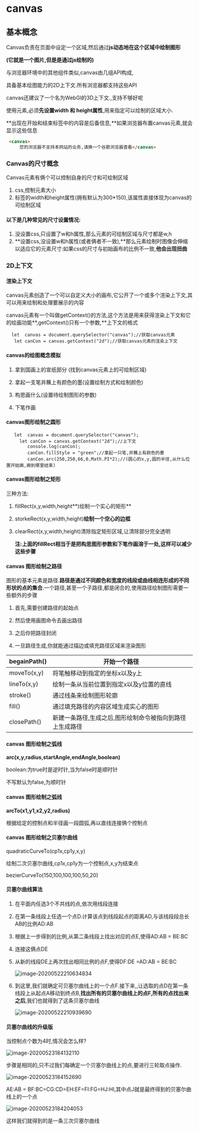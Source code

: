 # canvas

## 基本概念

Canvas负责在页面中设定一个区域,然后通过**js动态地在这个区域中绘制图形**

**(它就是一个图片,但是是通过js绘制的)**

与浏览器环境中的其他组件类似,canvas由几组API构成,

具备基本绘图能力的2D上下文.所有浏览器都支持这些API

canvas还建议了一个名为WebGl的3D上下文.,支持不够好呢

使用<canvas>元素,必须**先设置width 和 height属性**,用来指定可以绘制的区域大小.

**出现在开始和结束标签中的内容是后备信息,**如果浏览器布置canvas元素,就会显示这些信息

~~~html
 <canvas>
     您的浏览器不支持本网站的业务,请换一个谷歌浏览器查看</canvas>
~~~

### Canvas的尺寸概念

Canvas元素有俩个可以控制自身的尺寸和可绘制区域

1. css,控制元素大小
2. 标签的width和height属性(拥有默认为300*150),该属性直接体现为canvas的可绘制区域

#### 以下是几种常见的尺寸设置情况:

1. 没设置css,只设置了w和h属性,那么元素的可绘制区域与尺寸都是w,h
2. **设置css,没设置w和h属性(或者俩者不一致),**那么元素绘制时图像会伸缩以适应它的元素尺寸:如果css的尺寸与初始画布的比例不一致,**他会出现扭曲**

### 2D上下文

#### 渲染上下文

canvas元素创造了一个可以自定义大小的画布,它公开了一个或多个渲染上下文,其可以用来绘制和处理要展示的内容

canvas元素有一个叫做getContext()的方法,这个方法是用来获得渲染上下文和它的绘画功能**,getContext()只有一个参数,**上下文的格式

~~~
  let  canvas = document.querySelector("canvas");//获取canvas元素
   let canCon = canvas.getContext("2d");//获取canvas元素的渲染上下文
~~~

#### canvas的绘图概念模拟

1. 拿到国画上的宣纸部分 (找到canvas元素上的可绘制区域)

2. 拿起一支笔并蘸上有颜色的墨(设置绘制方式和绘制颜色)

3. 构思画什么(设置待绘制图形的参数)

4. 下笔作画   

#### canvas图形绘制之圆形

~~~
   let  canvas = document.querySelector("canvas");
     let canCon = canvas.getContext("2d");//上下文
        console.log(canCon);
        canCon.fillStyle = "green";//拿起一只笔,并蘸上有颜色的墨
        canCon.arc(250,250,66,0,Math.PI*2);//(圆心的x,y,圆的半径,从什么位置开始画,画到哪里结束)
~~~

   #### canvas图形绘制之矩形

   三种方法:

   1. fillRect(x,y,width,height**)绘制一个实心的矩形**
   
   2. storkeRect(x,y,width,height)**绘制一个空心的边框**
   
   3. clearRect(x,y,width,height)清除指定矩形区域,让清除部分完全透明
   
      **注:上面的fillRect相当于是把构思图形参数和下笔作画溶于一处,这样可以减少这些步骤**

   #### canvas 图形绘制之路径

   图形的基本元素是路径.**路径是通过不同颜色和宽度的线段或曲线相连形成的不同形状的点的集合**.一个路径,甚至一个子路径,都是闭合的,使用路径绘制图形需要一些额外的步骤

   1. 首先,需要创建路径的起始点
   
   2. 然后使用画图命令去画出路径
   
   3. 之后你把路径封闭
   
   4. 一旦路径生成,你就能通过描边或填充路径区域来渲染图形
   
      

| begainPath() | 开始一个路径                                             |
| ------------ | -------------------------------------------------------- |
| moveTo(x,y)  | 将笔触移动到指定的坐标x以及y上                           |
| lineTo(x,y)  | 绘制一条从当前位置到指定x以及y位置的直线                 |
| stroke()     | 通过线条来绘制图形轮廓                                   |
| fill()       | 通过填充路径的内容区域生成实心的图形                     |
| closePath()  | 新建一条路径,生成之后,图形绘制命令被指向到路径上生成路径 |

   #### canvas 图形绘制之弧线

   **arc(x,y,radius,startAngle,endAngle,boolean)**

   boolean:为true时是逆时针,当为false时是顺时针

   不写默认为false,为顺时针

   #### canvas 图形绘制之弧线

   **arcTo(x1,y1,x2,y2,radius)**

   根据给定的控制点和半径画一段圆弧,再以直线连接俩个控制点

   #### canvas 图形绘制之贝塞尔曲线

   quadraticCurveTo(cp1x,cp1y,x,y)

   绘制二次贝塞尔曲线,cp1x,cp1y为一个控制点,x,y为结束点

   bezierCurveTo(150,100,100,100,50,20)

   #### 贝塞尔曲线算法

   1. 在平面内任选3个不共线的点,依次用线段连接
   
   2. 在第一条线段上任选一个点D.计算该点到线段起点的距离AD,与该线段段总长AB的比例AD:AB
   
   3. 根据上一步得到的比例,从第二条线段上找出对应的点E,使得AD:AB = BE:BC
   
   4. 连接这俩点DE
   
   5. 从新的线段DE上再次找出相同比例的点F,使得DF:DE =AD:AB = BE:BC
   
      ![image-20200522210634834](C:\Users\申杰\AppData\Roaming\Typora\typora-user-images\image-20200522210634834.png)
   
   6. 到这里,我们就确定可贝塞尔曲线上的一个点F.接下来,,让选取的点D在第一条线段上从起点A移动到终点B,**找出所有的贝塞尔曲线上的点F,所有的点找出来之后**,我们也就得到了这条贝塞尔曲线
   
      ![image-20200522210939690](C:\Users\申杰\AppData\Roaming\Typora\typora-user-images\image-20200522210939690.png)

#### 贝塞尔曲线的升级版

当控制点个数为4时,情况会怎么样?

![image-20200523184132110](C:\Users\申杰\AppData\Roaming\Typora\typora-user-images\image-20200523184132110.png)

步骤是相同的,只不过我们每确定一个贝塞尔曲线上的点,要进行三轮取点操作.

![image-20200523184152690](C:\Users\申杰\AppData\Roaming\Typora\typora-user-images\image-20200523184152690.png)

AE:AB = BF:BC=CG:CD=EH:EF=FI:FG=HJ:HI,其中点J就是最终得到的贝塞尔曲线上的一个点

![image-20200523184204053](C:\Users\申杰\AppData\Roaming\Typora\typora-user-images\image-20200523184204053.png)

这样我们就得到的是一条三次贝塞尔曲线